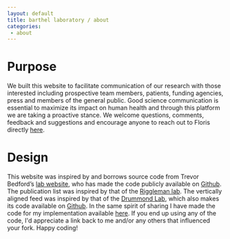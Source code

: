 ```yaml
---
layout: default
title: barthel laboratory / about
categories:
 - about
---
```

# Purpose
We built this website to facilitate communication of our research with those interested including prospective team members, patients, funding agencies, press and members of the general public. Good science communication is essential to maximize its impact on human health and through this platform we are taking a proactive stance. We welcome questions, comments, feedback and suggestions and encourage anyone to reach out to Floris directly [here](/team/floris-barthel/).

# Design
This website was inspired by and borrows source code from Trevor Bedford’s [lab website](https://bedford.io/), who has made the code publicly available on [Github](https://github.com/blab/blotter). The publication list was inspired by that of the [Riggleman lab](http://rrgroup.seas.upenn.edu/publications/). The vertically aligned feed was inspired by that of the [Drummond Lab](http://drummondlab.org/), which also makes its code available on [Github](https://github.com/drummondlab/drummondlab.github.io). In the same spirit of sharing I have made the code for my implementation available [here](https://github.com/fpbarthel/fpbarthel.github.io). If you end up using any of the code, I'd appreciate a link back to me and/or any others that influenced your fork. Happy coding!